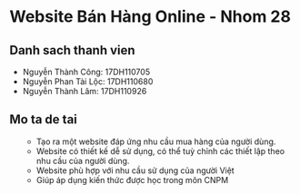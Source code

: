 # Website Bán Hàng Online - Nhom 28
## Danh sach thanh vien
* Nguyễn Thành Công: 17DH110705
* Nguyễn Phan Tài Lộc: 17DH110680
* Nguyễn Thành Lâm: 17DH110926
## Mo ta de tai
<ul>
    <ul>
        <li> Tạo ra một website đáp ứng nhu cầu mua hàng của người dùng. </li>
        <li> Website có thiết kế dễ sử dụng, có thể tuỳ chỉnh các thiết lập theo nhu cầu của người dùng. </li>   
        <li> Website phù hợp với nhu cầu sử dụng của người Việt </li>
        <li> Giúp áp dụng kiến thức được học trong môn CNPM </li>
    </ul>
</ul>
